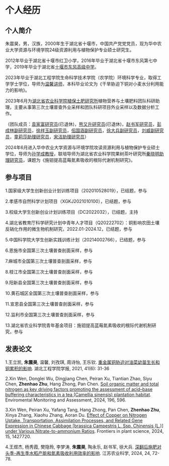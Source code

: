 # 个人经历
## 个人简介
朱震昊，男，汉族，2000年生于湖北省十堰市，中国共产党党党员，现为华中农业大学资源与环境学院24级资源利用与植物保护专业硕士研究生。

2012年毕业于湖北省十堰市红卫小学，2016年毕业于湖北省十堰市东风第七中学，2019年毕业于湖北省[十堰市东风高级中学](http://dfyz.shiyan.gov.cn/)。

2023年毕业于湖北工程学院生命科学技术学院（农学院）环境科学专业，取得工学学士学位，导师为[温馨讲师](https://sky.hbeu.edu.cn/info/1021/1470.htm)，本科毕业论文为《干旱胁迫下铜对小麦水分利用能力的影响》。

2023年6月为[湖北省农业科学院植保土肥研究所](http://www.hbaas.ac.cn/zhibaosuo/)植物营养与土壤肥料团队科研助理，主要从事第三次土壤普查外业采样和团队科研项目外业采样以及数据分析工作。

（团队成员：[袁家富研究员](https://hssf.hzau.edu.cn/info/1012/1188.htm)(已退休)，[熊又升研究员](https://hssf.hzau.edu.cn/info/1012/1192.htm)(已退休)，[赵书军研究员](http://www.hbaas.ac.cn/view/15825.html)，[彭成林副研究员](http://www.hbaas.ac.cn/view/15858.html)，[徐祥玉副研究员](http://www.hbaas.ac.cn/view/15855.html)，[佀国涵副研究员](http://www.hbaas.ac.cn/view/15843.html)，[徐大兵副研究员](http://www.hbaas.ac.cn/view/15856.html)，[刘威副研究员](http://www.hbaas.ac.cn/view/15844.html)，[童莉莎助理研究员](http://www.hbaas.ac.cn/view/28277.html)，[宋洁助理研究员](http://www.hbaas.ac.cn/view/36052.html)）

2024年6月进入华中农业大学资源与环境学院攻读资源利用与植物保护专业硕士学位，导师为[孙学成教授](https://zyhj.hzau.edu.cn/info/1183/7566.htm)，联培导师为湖北省农业科学院果树茶叶研究所[秦晓明助理研究员](http://www.hbaas.ac.cn/view/36094.html)，课题为《施钼提高蓝莓氮素吸收的根际代谢机制研究》。

## 参与项目
1.国家级大学生创新创业计划训练项目（202010528019），已结题，参与

2.孝感市自然科学计划项目（XGKJ2021010100），已结题，参与

3.校级大学生创新创业计划训练项目（DC2022032），已结题，主持

4.湖北省教育厅科学研究计划中青年人才项目（Q20222702）：铜影响农田土壤反硝化作用的微生物机制研究，2022.01-2024.12，已结题，参与

5.中国科学院大学生创新实践训练计划（20214002766），已结题，参与

6.恩施市全国第三次土壤普查剖面采样，参与

7.麻城市全国第三次土壤普查剖面采样，参与

8.枝江市全国第三次土壤普查剖面采样，参与

9.阳新县全国第三次土壤普查剖面采样，参与

10.黄石城区全国第三次土壤普查剖面采样，参与

11.宣恩县全国第三次土壤普查剖面采样，参与

12.监利市全国第三次土壤普查剖面采样，参与

13.湖北省农业科学院青年基金项目：施钼提高蓝莓氮素吸收的根际代谢机制研究，参与

## 发表论文
1.王立凯, **朱震昊**, 温馨, 刘孜琪, 周诗怡, 王乐钦. [重金属铜胁迫对油菜幼苗生长和铜累积的影响](https://xbbjb.hbeu.edu.cn/info/1009/1648.htm). 湖北工程学院学报, 2021, 41(6): 31-36

2.Xin Wen, Donglei Wu, Dingjiang Chen, Peiran Xu, Tiantian Zhao, Siyu Chen, **Zhenhao Zhu**, Hang Zhong, Pan Chen. [Soil organic matter and total nitrogen as key driving factors promoting the assessment of acid–base buffering characteristics in a tea (Camellia sinensis) plantation habitat](https://link.springer.com/article/10.1007/s10661-024-12770-4#citeas). Enviromental Monitoring and Assessment, 2024, 196, 596. 

3.Xin Wen, Peiran Xu, Yafang Tang, Hang Zhong, Pan Chen, **Zhenhao Zhu**, Xinya Zhang, Xiaohu Zhang, Aoran Du. [Effect of Copper on Nitrogen Uptake, Transportation, Assimilation Processes, and Related Gene Expression in Chinese Cabbage [brassica Campestris L. Ssp. Chinensis (L.)] under Various Nitrate-to-ammonium Ratios](https://www.frontiersin.org/journals/plant-science/articles/10.3389/fpls.2024.1427720/full). Frontiers in plant science, 2024, 15, 1427720.

4.王煜杰, 杨秀霞, 樊隐玲, 李梦涛, **朱震昊**, 陶永乐, 赵书军, 徐大兵. [深翻后施肥对头季-再生季水稻产能和氮素吸收利用效率的影响](http://www.jsnykx.cn/oa/darticle.aspx?type=view&id=202424011). 江苏农业科学, 2024, 24, 72-78.

